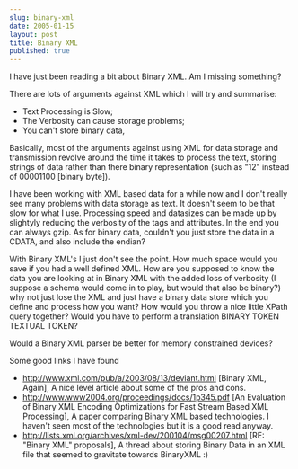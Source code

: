 ```yaml
---
slug: binary-xml
date: 2005-01-15
layout: post
title: Binary XML
published: true
---
```

I have just been reading a bit about Binary XML.  Am I missing something?
<p />
There are lots of arguments against XML which I will try and summarise:
<br /><ul>
<li>Text Processing is Slow;</li>
<li>The Verbosity can cause storage problems;</li>
<li>You can't store binary data,</li>
</ul><p>Basically, most of the arguments against using XML for data storage and transmission revolve around the time it takes to process the text, storing strings of data rather than there binary representation (such as "12" instead of 00001100 [binary byte]).</p><p>I have been working with XML based data for a while now and I don't really see many problems with data storage as text.  It doesn't seem to be that slow for what I use.  Processing speed and datasizes can be made up by slightyly reducing the verbosity of the tags and attributes.  In the end you can always gzip.  As for binary data, couldn't you just store the data in a CDATA, and also include the endian?</p><p>With Binary XML's I just don't see the point.  How much space would you save if you had a well defined XML.  How are you supposed to know the data you are looking at in Binary XML with the added loss of verbosity (I suppose a schema would come in to play, but would that also be binary?)  why not just lose the XML and just have a binary data store which you define and process how you want?  How would you throw a nice little XPath query together?  Would you have to perform a translation BINARY TOKEN  TEXTUAL TOKEN?</p><p>Would a Binary XML parser be better for memory constrained devices?  </p><p>Some good links I have found </p><ul>
<li>
<a href="http://www.xml.com/pub/a/2003/08/13/deviant.html">http://www.xml.com/pub/a/2003/08/13/deviant.html</a> [Binary XML, Again], A nice level article about some of the pros and cons.</li>
<li>
<a href="http://www.www2004.org/proceedings/docs/1p345.pdf">http://www.www2004.org/proceedings/docs/1p345.pdf</a>  [An Evaluation of Binary XML Encoding Optimizations for Fast Stream Based XML Processing], A paper comparing Binary XML based technologies.  I haven't seen most of the technologies but it is a good read anyway.</li>
<li>
<a href="http://lists.xml.org/archives/xml-dev/200104/msg00207.html">http://lists.xml.org/archives/xml-dev/200104/msg00207.html</a> [RE: "Binary XML" proposals], A thread about storing Binary Data in an XML file that seemed to gravitate towards BinaryXML :)</li>
</ul>
<br /><div class="blogger-post-footer"><img class="posterous_download_image" src="https://blogger.googleusercontent.com/tracker/8109338-110581627500779394?l=www.kinlan.co.uk%2Findex.html" height="1" alt="" width="1" /></div>

